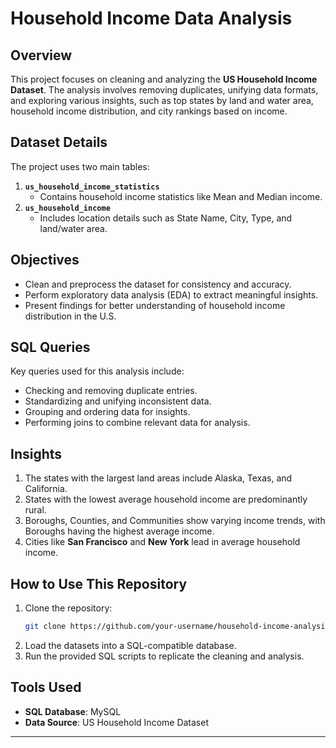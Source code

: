 # Household Income Data Analysis

## Overview  
This project focuses on cleaning and analyzing the **US Household Income Dataset**. The analysis involves removing duplicates, unifying data formats, and exploring various insights, such as top states by land and water area, household income distribution, and city rankings based on income.

## Dataset Details  
The project uses two main tables:  
1. **`us_household_income_statistics`**  
   - Contains household income statistics like Mean and Median income.  
2. **`us_household_income`**  
   - Includes location details such as State Name, City, Type, and land/water area.  

## Objectives  
- Clean and preprocess the dataset for consistency and accuracy.  
- Perform exploratory data analysis (EDA) to extract meaningful insights.  
- Present findings for better understanding of household income distribution in the U.S.

## SQL Queries  
Key queries used for this analysis include:  
- Checking and removing duplicate entries.  
- Standardizing and unifying inconsistent data.  
- Grouping and ordering data for insights.  
- Performing joins to combine relevant data for analysis.


## Insights  
1. The states with the largest land areas include Alaska, Texas, and California.  
2. States with the lowest average household income are predominantly rural.  
3. Boroughs, Counties, and Communities show varying income trends, with Boroughs having the highest average income.  
4. Cities like **San Francisco** and **New York** lead in average household income.

## How to Use This Repository  
1. Clone the repository:  
   ```bash
   git clone https://github.com/your-username/household-income-analysis.git
   ```
2. Load the datasets into a SQL-compatible database.  
3. Run the provided SQL scripts to replicate the cleaning and analysis.

## Tools Used  
- **SQL Database**: MySQL  
- **Data Source**: US Household Income Dataset  

---

